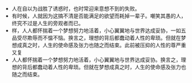 - 人在自以为战胜了诱惑时，也时常迎来意想不到的失败。
- 有时候，人就因为这搞不清是否能满足的欲望而耗掉一辈子。嘲笑其愚的人，终究不过是人生的旁观者而已。
- 样，人人都怀揣着一个梦想努力地活着，小心翼翼地与世界达成妥协，一如五品受尽欺辱而不愠不恼。换言之，理想的背后都蠢动着人性的卑琐。但就在梦想成真之时，人生的使命感及张力也随之而结束。此前被压抑的人性的尊严重又复
- 人人都怀揣着一个梦想努力地活着，小心翼翼地与世界达成妥协。换言之，理想的背后都蠢动着人性的卑琐。但就在梦想成真之时，人生的使命感及张力也随之而结束。
